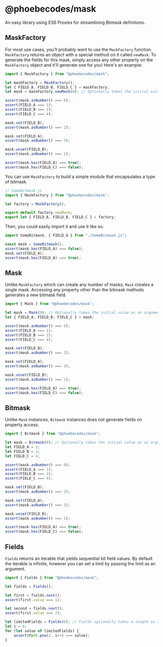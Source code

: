# @phoebecodes/mask

An easy library using ES6 Proxies for streamlining Bitmask definitions.

## MaskFactory

For most use cases, you'll probably want to use the `MaskFactory` function.
`MaskFactory` returns an object with a special method on it called `newMask`.
To generate the fields for this mask, simply access any other property on
the `MaskFactory` object and it'll generate one for you! Here's an example:

```javascript
import { MaskFactory } from "@phoebecodes/mask";

let maskFactory = MaskFactory();
let { FIELD_A, FIELD_B, FIELD_C } = maskFactory;
let mask = maskFactory.newMask(0); // Optionally takes the initial value as an argument

assert(mask.asNumber() === 0);
assert(FIELD_A === 1);
assert(FIELD_B === 2);
assert(FIELD_C === 4);

mask.set(FIELD_B);
assert(mask.asNumber() === 2);

mask.set(FIELD_A);
assert(mask.asNumber() === 3);

mask.unset(FIELD_B);
assert(mask.asNumber() === 1);

assert(mask.has(FIELD_A) === true);
assert(mask.has(FIELD_C) === false);
```

You can use `MaskFactory` to build a simple module that encapsulates a type
of bitmask.

```javascript
// SomeBitmask.js
import { MaskFactory } from "@phoebecodes/mask";

let factory = MaskFactory();

export default factory.newMask;
export let { FIELD_A, FIELD_B, FIELD_C } = factory;
```

Then, you could easily import it and use it like so.

```javascript
import SomeBitmask, { FIELD_A } from "./SomeBitmask.js";

const mask = SomeBitmask();
assert(mask.has(FIELD_A) === false);
mask.set(FIELD_A);
assert(mask.has(FIELD_A) === true);
```

## Mask

Unlike `MaskFactory` which can create any number of masks, `Mask` creates a
single mask. Accessing any property other than the bitmask methods generates
a new bitmask field.

```javascript
import { Mask } from "@phoebecodes/mask";

let mask = Mask(0); // Optionally takes the initial value as an argument
let { FIELD_A, FIELD_B, FIELD_C } = mask;

assert(mask.asNumber() === 0);
assert(FIELD_A === 1);
assert(FIELD_B === 2);
assert(FIELD_C === 4);

mask.set(FIELD_B);
assert(mask.asNumber() === 2);

mask.set(FIELD_A);
assert(mask.asNumber() === 3);

mask.unset(FIELD_B);
assert(mask.asNumber() === 1);

assert(mask.has(FIELD_A) === true);
assert(mask.has(FIELD_C) === false);
```

## Bitmask

Unlike `Mask` instances, `Bitmask` instances does not generate fields on
property access.

```javascript
import { Bitmask } from "@phoebecodes/mask";

let mask = Bitmask(0); // Optionally takes the initial value as an argument
let FIELD_A = 1;
let FIELD_B = 2;
let FIELD_C = 4;

assert(mask.asNumber() === 0);
assert(FIELD_A === 1);
assert(FIELD_B === 2);
assert(FIELD_C === 4);

mask.set(FIELD_B);
assert(mask.asNumber() === 2);

mask.set(FIELD_A);
assert(mask.asNumber() === 3);

mask.unset(FIELD_B);
assert(mask.asNumber() === 1);

assert(mask.has(FIELD_A) === true);
assert(mask.has(FIELD_C) === false);
```

## Fields

`Fields` returns an iterable that yields sequential bit field values. By
default the iterable is infinite, however you can set a limit by passing the
limit as an argument.

```javascript
import { Fields } from "@phoebecodes/mask";

let fields = Fields();

let first = fields.next();
assert(first.value === 1);

let second = fields.next();
assert(first.value === 2);

let limitedFields = Fields(6); // Fields optionally takes a length as an argument.
let i = 0;
for (let value of limitedFields) {
	assert(Math.pow(2, i++) === value);
}
```

